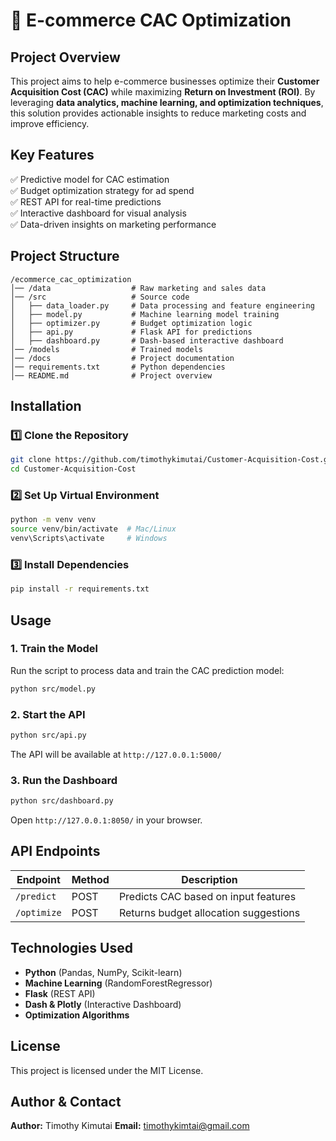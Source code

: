 # 📖 E-commerce CAC Optimization

## **Project Overview**
This project aims to help e-commerce businesses optimize their **Customer Acquisition Cost (CAC)** while maximizing **Return on Investment (ROI)**. By leveraging **data analytics, machine learning, and optimization techniques**, this solution provides actionable insights to reduce marketing costs and improve efficiency.

## **Key Features**
✅ Predictive model for CAC estimation  
✅ Budget optimization strategy for ad spend  
✅ REST API for real-time predictions  
✅ Interactive dashboard for visual analysis  
✅ Data-driven insights on marketing performance  

## **Project Structure**
```
/ecommerce_cac_optimization
│── /data                  # Raw marketing and sales data
│── /src                   # Source code
│   ├── data_loader.py     # Data processing and feature engineering
│   ├── model.py           # Machine learning model training
│   ├── optimizer.py       # Budget optimization logic
│   ├── api.py             # Flask API for predictions
│   ├── dashboard.py       # Dash-based interactive dashboard
│── /models                # Trained models
│── /docs                  # Project documentation
│── requirements.txt       # Python dependencies
│── README.md              # Project overview
```

## **Installation**
### 1️⃣ Clone the Repository
```bash
git clone https://github.com/timothykimutai/Customer-Acquisition-Cost.git
cd Customer-Acquisition-Cost
```
### 2️⃣ Set Up Virtual Environment
```bash
python -m venv venv
source venv/bin/activate  # Mac/Linux
venv\Scripts\activate     # Windows
```
### 3️⃣ Install Dependencies
```bash
pip install -r requirements.txt
```

## **Usage**
### **1. Train the Model**
Run the script to process data and train the CAC prediction model:
```bash
python src/model.py
```
### **2. Start the API**
```bash
python src/api.py
```
The API will be available at `http://127.0.0.1:5000/`

### **3. Run the Dashboard**
```bash
python src/dashboard.py
```
Open `http://127.0.0.1:8050/` in your browser.

## **API Endpoints**
| Endpoint      | Method | Description |
|--------------|--------|-------------|
| `/predict`   | POST   | Predicts CAC based on input features |
| `/optimize`  | POST   | Returns budget allocation suggestions |

## **Technologies Used**
- **Python** (Pandas, NumPy, Scikit-learn)
- **Machine Learning** (RandomForestRegressor)
- **Flask** (REST API)
- **Dash & Plotly** (Interactive Dashboard)
- **Optimization Algorithms**

## **License**
This project is licensed under the MIT License.

## **Author & Contact**
**Author:** Timothy Kimutai 
**Email:** timothykimtai@gmail.com


